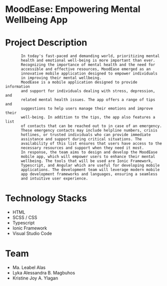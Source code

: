 # MoodEase: Empowering Mental Wellbeing App
# Project Description
           In today's fast-paced and demanding world, prioritizing mental 
           health and emotional well-being is more important than ever. 
           Recognizing the importance of mental health and the need for 
           accessible and effective resources, MoodEase emerged as an 
           innovative mobile application designed to empower individuals 
           in improving their mental wellbeing. 
           MoodEase is a mobile application designed to provide information 
           and support for individuals dealing with stress, depression, and 
           related mental health issues. The app offers a range of tips and 
           suggestions to help users manage their emotions and improve their 
           well-being. In addition to the tips, the app also features a list 
           of contacts that can be reached out to in case of an emergency. 
           These emergency contacts may include helpline numbers, crisis 
           hotlines, or trusted individuals who can provide immediate 
           assistance and support during critical situations. The 
           availability of this list ensures that users have access to the 
           necessary resources and support when they need it most.
           In response, the team aims to design and develop the MoodEase 
           mobile app, which will empower users to enhance their mental 
           wellbeing. The tools that will be used are Ionic Framework, 
           Typescript, and Angular which are useful for developing mobile 
           applications. The development team will leverage modern mobile 
           app development frameworks and languages, ensuring a seamless 
           and intuitive user experience.
# Technology Stacks
- HTML
- SCSS / CSS
- Typescript
- Ionic Framework
- Visual Studio Code
# Team
- Ma. Leabel Alas
- Lyka Alessandra B. Magbuhos
- Kristine Joy A. Ylagan

